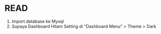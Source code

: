 # READ
1. Import database ke Mysql
2. Supaya Dashboard Hitam Setting di "Dashboard Menu" > Theme > Dark
